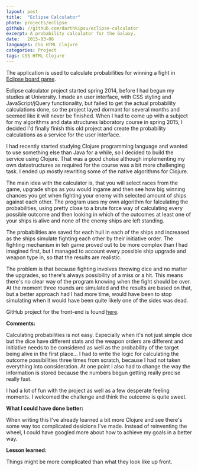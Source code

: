 ```yaml
---
layout: post
title:  "Eclipse Calculator"
photo: projects/eclipse
github: //github.com/darthkipsu/eclipse-calculator
excerpt: A probability calculator for the Galaxy.
date:   2015-03-06
languages: CSS HTML Clojure
categories: Project
tags: CSS HTML Clojure
---
```


The application is used to calculate probabilities for winning a fight in [Eclipse board game](//en.wikipedia.org/wiki/Eclipse_%28board_game%29).

Eclipse calculator project started spring 2014, before I had begun my studies at University. I made an user interface, with CSS styling and JavaScript/jQuery functionality, but failed to get the actual probability calculations done, so the project layed dormant for several months and seemed like it will never be finished. When I had to come up with a subject for my algorithms and data structures laboratory course in spring 2015, I decided I'd finally finish this old project and create the probability calculations as a service for the user interface.

I had recently started studying Clojure programming language and wanted to use something else than Java for a while, so I decided to build the service using Clojure. That was a good choise although implementing my own datastructures as required for the course was a bit more challenging task. I ended up mostly rewriting some of the native algorithms for Clojure.

The main idea with the calculator is, that you will select races from the game, upgrade ships as you would ingame and then see how big winning chances you get when fighting your enemy with selected amount of ships against each other. The program uses my own algorithm for falculating the probabilities, using pretty close to a brute force way of calculating every possible outcome and then looking in which of the outcomes at least one of your ships is alive and none of the enemy ships are left standing.

The probabilities are saved for each hull in each of the ships and increased as the ships simulate fighting each other by their initiative order. The fighting mechanism in teh game proved out to be more complex than I had imagined first, but I managed to account every possible ship upgrade and weapon type in, so that the results are realistic.

The problem is that because fighting involves throwing dice and no matter the upgrades, so there's always possibility of a miss or a hit. This means there's no clear way of the program knowing when the fight should be over. At the moment three rounds are simulated and the results are based on that, but a better approach had I had more time, would have been to stop simulating when it would have been quite likely one of the sides was dead.

GitHub project for the front-end is found [here](//github.com/DarthKipsu/eclipse-calc-ui).

**Comments:**

Calculating probabilities is not easy. Especially when it's not just simple dice but the dice have different stats and the weapon orders are different and initiative needs to be considered as well as the probability of the target being alive in the first place... I had to write the logic for calculating the outcome possibilities three times from scratch, because I had not taken everything into consideration. At one point I also had to change the way the information is stored because the numbers begun getting really precise really fast.

I had a lot of fun with the project as well as a few desperate feeling moments. I welcomed the challenge and think the outcome is quite sweet.

**What I could have done better:**

When writing this I've already learned a bit more Clojure and see there's some way too complicated desicions I've made. Instead of reinventing the wheel, I could have googled more about how to achieve my goals in a better way.

**Lesson learned:**

Things might be more complicated than what they look like up front.
